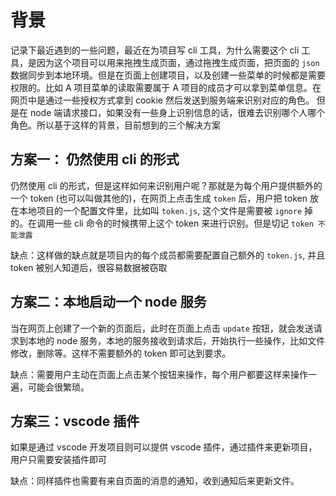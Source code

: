 # 背景

记录下最近遇到的一些问题，最近在为项目写 cli 工具，为什么需要这个 cli 工具，是因为这个项目可以用来拖拽生成页面，通过拖拽生成页面，把页面的 `json` 数据同步到本地环境。但是在页面上创建项目，以及创建一些菜单的时候都是需要权限的。比如 A 项目菜单的读取需要属于 A 项目的成员才可以拿到菜单信息。在网页中是通过一些授权方式拿到 cookie 然后发送到服务端来识别对应的角色。
但是在 node 端请求接口，如果没有一些身上识别信息的话，很难去识别哪个人哪个角色。所以基于这样的背景，目前想到的三个解决方案

## 方案一： 仍然使用 cli 的形式

仍然使用 cli 的形式，但是这样如何来识别用户呢？那就是为每个用户提供额外的一个 token (也可以叫做其他的)，在网页上点击生成 `token` 后，用户把 token 放在本地项目的一个配置文件里，比如叫 `token.js`, 这个文件是需要被 `ignore` 掉的。在调用一些 cli 命令的时候携带上这个 token 来进行识别。但是切记 `token 不能泄露`

缺点：这样做的缺点就是项目内的每个成员都需要配置自己额外的 `token.js`, 并且 token 被别人知道后，很容易数据被窃取

## 方案二：本地启动一个 node 服务

当在网页上创建了一个新的页面后，此时在页面上点击 `update` 按钮，就会发送请求到本地的 node 服务，本地的服务接收到请求后，开始执行一些操作，比如文件修改，删除等。这样不需要额外的 token 即可达到要求。

缺点：需要用户主动在页面上点击某个按钮来操作，每个用户都要这样来操作一遍，可能会很繁琐。

## 方案三：vscode 插件

如果是通过 vscode 开发项目则可以提供 vscode 插件，通过插件来更新项目，用户只需要安装插件即可

缺点：同样插件也需要有来自页面的消息的通知，收到通知后来更新文件。
